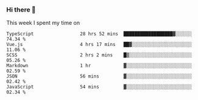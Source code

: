 ### Hi there 👋

<!--
**qiruohan/qiruohan** is a ✨ _special_ ✨ repository because its `README.md` (this file) appears on your GitHub profile.

Here are some ideas to get you started:

- 🔭 I’m currently working on ...
- 🌱 I’m currently learning ...
- 👯 I’m looking to collaborate on ...
- 🤔 I’m looking for help with ...
- 💬 Ask me about ...
- 📫 How to reach me: ...
- 😄 Pronouns: ...
- ⚡ Fun fact: ...
-->

This week I spent my time on 
<!--START_SECTION:waka-->

```text
TypeScript                 28 hrs 52 mins  ██████████████████▓░░░░░░   74.34 %
Vue.js                     4 hrs 17 mins   ██▓░░░░░░░░░░░░░░░░░░░░░░   11.06 %
SCSS                       2 hrs 2 mins    █▒░░░░░░░░░░░░░░░░░░░░░░░   05.26 %
Markdown                   1 hr            ▓░░░░░░░░░░░░░░░░░░░░░░░░   02.59 %
JSON                       56 mins         ▓░░░░░░░░░░░░░░░░░░░░░░░░   02.42 %
JavaScript                 54 mins         ▓░░░░░░░░░░░░░░░░░░░░░░░░   02.34 %
```

<!--END_SECTION:waka-->
